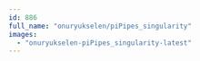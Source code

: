 ```yaml
---
id: 886
full_name: "onuryukselen/piPipes_singularity"
images: 
  - "onuryukselen-piPipes_singularity-latest"
---
```

